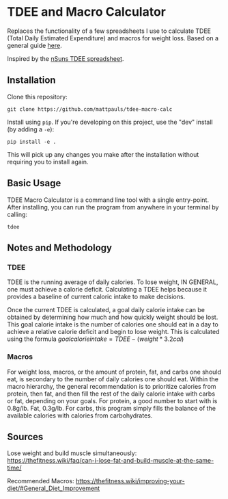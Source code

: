 # TDEE and Macro Calculator

Replaces the functionality of a few spreadsheets I use to calculate TDEE (Total Daily Estimated Expenditure) and macros for weight loss. Based on a general guide [here](https://thefitness.wiki/weight-loss-101/).

Inspired by the [nSuns TDEE spreadsheet](https://docs.google.com/spreadsheets/d/1QTWDxFaB0r-7U6vZmG1s8of7jwd2GHHi/edit#gid=770164572).

## Installation

Clone this repository:
```
git clone https://github.com/mattpauls/tdee-macro-calc
```

Install using `pip`. If you're developing on this project, use the "dev" install (by adding a `-e`):
```
pip install -e .
```
This will pick up any changes you make after the installation without requiring you to install again.

## Basic Usage

TDEE Macro Calculator is a command line tool with a single entry-point. After installing, you can run the program from anywhere in your terminal by calling:
```
tdee
```

## Notes and Methodology
### TDEE
TDEE is the running average of daily calories. To lose weight, IN GENERAL, one must achieve a calorie deficit. Calculating a TDEE helps because it provides a baseline of current caloric intake to make decisions.

Once the current TDEE is calculated, a goal daily calorie intake can be obtained by determining how much and how quickly weight should be lost. This goal calorie intake is the number of calories one should eat in a day to achieve a relative calorie deficit and begin to lose weight. This is calculated using the formula $goal calorie intake = TDEE - (weight * 3.2cal)$

### Macros
For weight loss, macros, or the amount of protein, fat, and carbs one should eat, is secondary to the number of daily calories one should eat. Within the macro hierarchy, the general recommendation is to prioritize calories from protein, then fat, and then fill the rest of the daily calorie intake with carbs or fat, depending on your goals. For protein, a good number to start with is 0.8g/lb. Fat, 0.3g/lb. For carbs, this program simply fills the balance of the available calories with calories from carbohydrates.

## Sources
Lose weight and build muscle simultaneously: https://thefitness.wiki/faq/can-i-lose-fat-and-build-muscle-at-the-same-time/

Recommended Macros: https://thefitness.wiki/improving-your-diet/#General_Diet_Improvement